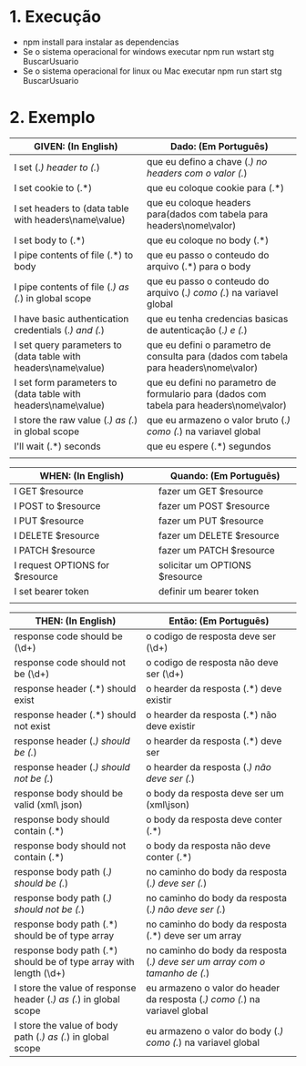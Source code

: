 
# 1. Execução

- npm install para instalar as dependencias
- Se o sistema operacional for windows executar npm run wstart stg BuscarUsuario
- Se o sistema operacional for linux ou Mac executar npm run start stg BuscarUsuario



# 2. Exemplo


| GIVEN:                              (In English)               | Dado:                                                                            (Em Português) |
|----------------------------------------------------------------|-------------------------------------------------------------------------------------------------|
| I set (.*) header to (.*)                                      | que eu defino a chave (.*) no headers com o valor (.*)                                          |
| I set cookie to (.*)                                           | que eu coloque cookie para (.*)                                                                 |
| I set headers to (data table with headers\name\value)          | que eu coloque headers para(dados com tabela para headers\nome\valor)                           |
| I set body to (.*)                                             | que eu coloque no body (.*)                                                                     |
| I pipe contents of file (.*) to body                           | que eu passo o conteudo do arquivo (.*) para o body                                             |
| I pipe contents of file (.*) as (.*) in global scope           | que eu passo o conteudo do arquivo (.*) como (.*) na variavel global                            |
| I have basic authentication credentials (.*) and (.*)          | que eu tenha credencias basicas de autenticação (.*) e (.*)                                     |
| I set query parameters to (data table with headers\name\value) | que eu defini o parametro de consulta para (dados com tabela para headers\nome\valor)           |
| I set form parameters to (data table with headers\name\value)  | que eu defini no parametro de formulario para (dados com tabela para headers\nome\valor)        |
| I store the raw value (.*) as (.*) in global scope             | que eu armazeno o valor bruto (.*) como (.*) na variavel global                                 |
| I'll wait (.*) seconds                                         | que eu espere (.*) segundos                                                                     |
|                                                                |                                                                                                 |

<p>
<p>


| WHEN:  (In English)             | Quando:  (Em Português)        |
|---------------------------------|--------------------------------|
| I GET $resource                 | fazer um GET $resource         |
| I POST to $resource             | fazer um POST $resource        |
| I PUT $resource                 | fazer um PUT $resource         |
| I DELETE $resource              | fazer um DELETE $resource      |
| I PATCH $resource               | fazer um PATCH $resource       |
| I request OPTIONS for $resource | solicitar um OPTIONS $resource |
| I set bearer token              | definir um bearer token        |
|                                 |                                |

<p>
<p>

| THEN:             (In English)                                    | Então: (Em Português)                                                       |
|-------------------------------------------------------------------|-----------------------------------------------------------------------------|
| response code should be (\d+)                                     | o codigo de resposta deve ser (\d+)                                         |
| response code should not be (\d+)                                 | o codigo de resposta não deve ser (\d+)                                     |
| response header (.*) should exist                                 | o hearder da resposta (.*) deve existir                                     |
| response header (.*) should not exist                             | o hearder da resposta (.*) não deve existir                                 |
| response header (.*) should be (.*)                               | o hearder da resposta (.*) deve ser                                         |
| response header (.*) should not be (.*)                           | o hearder da resposta (.*) não deve ser (.*)                                |
| response body should be valid (xml\ json)                         | o body da resposta deve ser um (xml\json)                                   |
| response body should contain (.*)                                 | o body da resposta deve conter (.*)                                         |
| response body should not contain (.*)                             | o body da resposta não deve conter (.*)                                     |
| response body path (.*) should be (.*)                            | no caminho do body da resposta (.*) deve ser (.*)                           |
| response body path (.*) should not be (.*)                        | no caminho do body da resposta (.*) não deve ser (.*)                       |
| response body path (.*) should be of type array                   | no caminho do body da resposta (.*) deve ser um array                       |
| response body path (.*) should be of type array with length (\d+) | no caminho do body da resposta (.*) deve ser um array com o tamanho de (.*) |
| I store the value of response header (.*) as (.*) in global scope | eu armazeno o valor do header da resposta (.*) como (.*) na variavel global |
| I store the value of body path (.*) as (.*) in global scope       | eu armazeno o valor do body (.*) como (.*) na variavel global               |
```
